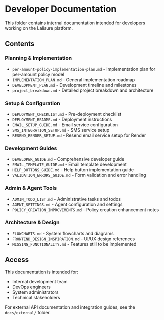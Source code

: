 # Developer Documentation

This folder contains internal documentation intended for developers working on the Lalisure platform.

## Contents

### Planning & Implementation
- `per-amount-policy-implementation-plan.md` - Implementation plan for per-amount policy model
- `IMPLEMENTATION_PLAN.md` - General implementation roadmap
- `DEVELOPMENT_PLAN.md` - Development timeline and milestones
- `project_breakdown.md` - Detailed project breakdown and architecture

### Setup & Configuration
- `DEPLOYMENT_CHECKLIST.md` - Pre-deployment checklist
- `DEPLOYMENT_README.md` - Deployment instructions
- `EMAIL_SETUP_GUIDE.md` - Email service configuration
- `SMS_INTEGRATION_SETUP.md` - SMS service setup
- `RESEND_RENDER_SETUP.md` - Resend email service setup for Render

### Development Guides
- `DEVELOPER_GUIDE.md` - Comprehensive developer guide
- `EMAIL_TEMPLATE_GUIDE.md` - Email template development
- `HELP_BUTTONS_GUIDE.md` - Help button implementation guide
- `VALIDATION_ERRORS_GUIDE.md` - Form validation and error handling

### Admin & Agent Tools
- `ADMIN_TODO_LIST.md` - Administrative tasks and todos
- `AGENT_SETTINGS.md` - Agent configuration and settings
- `POLICY_CREATION_IMPROVEMENTS.md` - Policy creation enhancement notes

### Architecture & Design
- `FLOWCHARTS.md` - System flowcharts and diagrams
- `FRONTEND_DESIGN_INSPIRATION.md` - UI/UX design references
- `MISSING_FUNCTIONALITY.md` - Features still to be implemented

## Access

This documentation is intended for:
- Internal development team
- DevOps engineers
- System administrators
- Technical stakeholders

For external API documentation and integration guides, see the `docs/external/` folder.